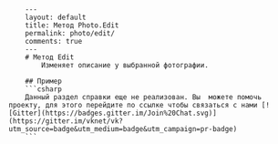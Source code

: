 
		---
		layout: default
		title: Метод Photo.Edit
		permalink: photo/edit/
		comments: true
		---
		# Метод Edit
			Изменяет описание у выбранной фотографии.

		## Пример
		```csharp
		Данный раздел справки еще не реализован. Вы  можете помочь проекту, для этого перейдите по ссылке чтобы связаться с нами [![Gitter](https://badges.gitter.im/Join%20Chat.svg)](https://gitter.im/vknet/vk?utm_source=badge&utm_medium=badge&utm_campaign=pr-badge)
		```
	
